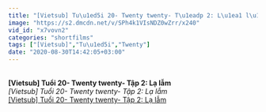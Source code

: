 ```yaml
---
title: "[Vietsub] Tu\u1ed5i 20- Twenty twenty- T\u1eadp 2: L\u1ea1 l\u1eabm"
image: "https://s2.dmcdn.net/v/SPh4k1VIsNDZ0wZrr/x240"
vid_id: "x7vovn2"
categories: "shortfilms"
tags: ["[Vietsub]","Tu\u1ed5i","Twenty"]
date: "2020-08-30T14:42:05+03:00"
---
```

<br><b>[Vietsub] Tuổi 20- Twenty twenty- Tập 2: Lạ lẫm</b><br> <i>[Vietsub] Tuổi 20- Twenty twenty- Tập 2: Lạ lẫm</i><br> <u>[Vietsub] Tuổi 20- Twenty twenty- Tập 2: Lạ lẫm</u>
